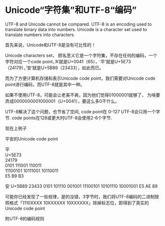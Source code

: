 # Unicode“字符集”和UTF-8“编码”

UTF-8 and Unicode cannot be compared. UTF-8 is an encoding used to translate binary data into numbers. Unicode is a character set used to translate numbers into characters.

首先来说，Unicode和UTF-8是没有可比性的！

Unicode characters set， 顾名思义它是一个字符集，不存在任何的编码，一个字符对应一个code point，’A‘就是U+0041（65），‘平’就是U+5E73（24179），’安‘就是U+5B89（23433），如此而已。

而为了方便计算机存储和表示Unicode code point，我们需要对Unicode code point进行编码，而UTF-8就是其中一种。

如果不使用UTF-8，可能会让老美不爽，因为他们觉得01000001就够了， 为啥要弄成0000000001000001（U+0041），要这么多0干什么。

UTF-8解决了这个问题，也节省了空间, code point在 0-127 UTF-8会只用一个字节. code points在128或更大时UTF-8会使用2-6个字节.

现在上例子

平安的Unicode code point

平                                    
U+5E73                               
24179                   
    0101   111001   110011  
11100101 10111001 10110011       
      E5       B9       B3               

安
U+5B89
23433
    0101       101110         001001
11100101     10101110       10001001
      E5           AE             89

	 
可能你已经发现了一些规律，是的没错，3字节时，我们将UTF-8编码的二进制按照格式「1110XXXX 10XXXXXX 10XXXXXX」除掉标志位，即得到了真实的Unicode code point

附UTF-8的编码规则
